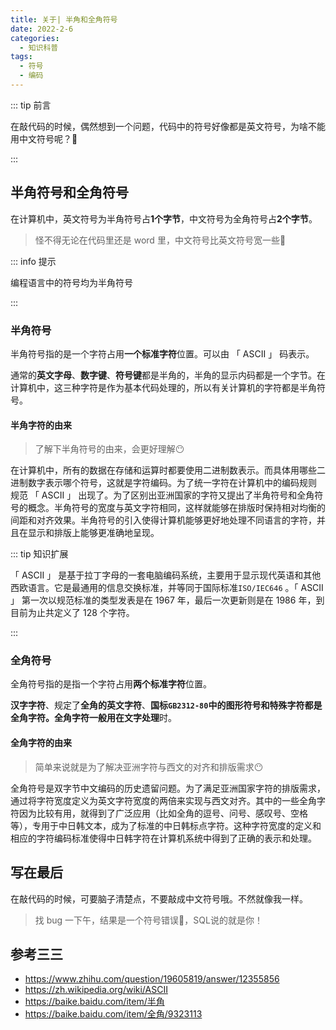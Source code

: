 ```yaml
---
title: 关于| 半角和全角符号
date: 2022-2-6
categories: 
  - 知识科普
tags: 
  - 符号
  - 编码
---
```


::: tip 前言 

在敲代码的时候，偶然想到一个问题，代码中的符号好像都是英文符号，为啥不能用中文符号呢？🤔

:::

## 半角符号和全角符号

在计算机中，英文符号为半角符号占**1个字节**，中文符号为全角符号占**2个字节**。

> 怪不得无论在代码里还是 word 里，中文符号比英文符号宽一些🧐

::: info 提示

编程语言中的符号均为半角符号

:::

### 半角符号

半角符号指的是一个字符占用**一个标准字符**位置。可以由 「 ASCII 」 码表示。

通常的**英文字母**、**数字键**、**符号键**都是半角的，半角的显示内码都是一个字节。在计算机中，这三种字符是作为基本代码处理的，所以有关计算机的字符都是半角符号。

#### 半角字符的由来

> 了解下半角符号的由来，会更好理解😶

在计算机中，所有的数据在存储和运算时都要使用二进制数表示。而具体用哪些二进制数字表示哪个符号，这就是字符编码。为了统一字符在计算机中的编码规则 规范 「 ASCII 」 出现了。为了区别出亚洲国家的字符又提出了半角符号和全角符号的概念。半角符号的宽度与英文字符相同，这样就能够在排版时保持相对均衡的间距和对齐效果。半角符号的引入使得计算机能够更好地处理不同语言的字符，并且在显示和排版上能够更准确地呈现。



::: tip 知识扩展

「 ASCII 」 是基于拉丁字母的一套电脑编码系统，主要用于显示现代英语和其他西欧语言。它是最通用的信息交换标准，并等同于国际标准`ISO/IEC646` 。「 ASCII 」 第一次以规范标准的类型发表是在 1967 年，最后一次更新则是在 1986 年，到目前为止共定义了 128 个字符。

:::



### 全角符号

全角符号指的是指一个字符占用**两个标准字符**位置。

**汉字字符**、规定了**全角的英文字符**、**国标`GB2312-80`**中的图形符号和特殊字符都是全角字符。全角字符一般用在**文字处理**时。

#### 全角字符的由来

> 简单来说就是为了解决亚洲字符与西文的对齐和排版需求😶

全角符号是双字节中文编码的历史遗留问题。为了满足亚洲国家字符的排版需求，通过将字符宽度定义为英文字符宽度的两倍来实现与西文对齐。其中的一些全角字符因为比较有用，就得到了广泛应用（比如全角的逗号、问号、感叹号、空格等），专用于中日韩文本，成为了标准的中日韩标点字符。这种字符宽度的定义和相应的字符编码标准使得中日韩字符在计算机系统中得到了正确的表示和处理。

## 写在最后

在敲代码的时候，可要脑子清楚点，不要敲成中文符号哦。不然就像我一样。

> 找 bug 一下午，结果是一个符号错误😤，SQL说的就是你！

## 参考三三

- https://www.zhihu.com/question/19605819/answer/12355856
- https://zh.wikipedia.org/wiki/ASCII
- https://baike.baidu.com/item/半角
- https://baike.baidu.com/item/全角/9323113

